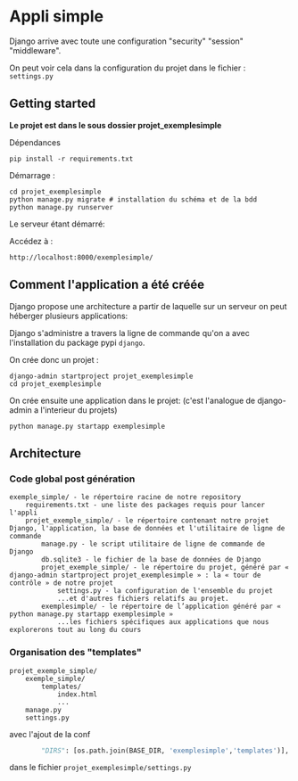# Appli simple

Django arrive avec toute une configuration "security" "session" "middleware".

On peut voir cela dans la configuration du projet dans le fichier : `settings.py`

## Getting started

**Le projet est dans le sous dossier projet_exemplesimple**

Dépendances
```
pip install -r requirements.txt
```

Démarrage :
```
cd projet_exemplesimple
python manage.py migrate # installation du schéma et de la bdd
python manage.py runserver
```

Le serveur étant démarré: 

Accédez à :
```
http://localhost:8000/exemplesimple/
```
## Comment l'application a été créée

Django propose une architecture a partir de laquelle sur un serveur on peut héberger plusieurs applications:

Django s'administre a travers la ligne de commande qu'on a avec l'installation du package pypi `django`.

On crée donc un projet :
```
django-admin startproject projet_exemplesimple
cd projet_exemplesimple
```

On crée ensuite une application dans le projet: (c'est l'analogue de django-admin a l'interieur du projets)
```
python manage.py startapp exemplesimple 
```

## Architecture

### Code global post génération

```
exemple_simple/ - le répertoire racine de notre repository
    requirements.txt - une liste des packages requis pour lancer l'appli
    projet_exemple_simple/ - le répertoire contenant notre projet Django, l'application, la base de données et l'utilitaire de ligne de commande
        manage.py - le script utilitaire de ligne de commande de Django
        db.sqlite3 - le fichier de la base de données de Django
        projet_exemple_simple/ - le répertoire du projet, généré par « django-admin startproject projet_exemplesimple » : la « tour de contrôle » de notre projet
            settings.py - la configuration de l'ensemble du projet
            ...et d'autres fichiers relatifs au projet. 
        exemplesimple/ - le répertoire de l’application généré par « python manage.py startapp exemplesimple »
            ...les fichiers spécifiques aux applications que nous explorerons tout au long du cours
```


### Organisation des "templates"
```
projet_exemple_simple/
    exemple_simple/
        templates/
            index.html
            ...
    manage.py
    settings.py
```

avec l'ajout de la conf 
```python
        "DIRS": [os.path.join(BASE_DIR, 'exemplesimple','templates')],
```

dans le fichier `projet_exemplesimple/settings.py`




